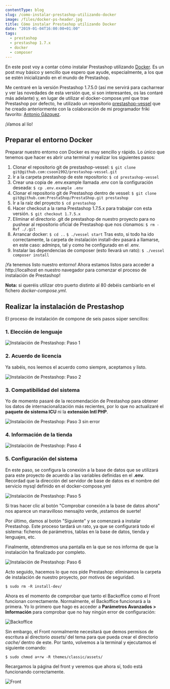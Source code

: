 ```yaml
---
contentType: blog
slug: /como-instalar-prestashop-utilizando-docker
image: /files/docker-ps-header.jpg
title: Cómo instalar Prestashop utilizando Docker
date: "2019-01-04T16:00:00+01:00"
tags:
  - prestashop
  - prestashop 1.7.x
  - docker
  - composer
---
```


En este post voy a contar cómo instalar Prestashop utilizando [Docker](https://docs.docker.com/get-started/). Es un post muy básico y sencillo que espero que ayude, especialmente, a los que se estén inicializando en el mundo de Prestashop.

Me centraré en la versión Prestashop 1.7.5.0 (así me servirá para cacharrear y ver las novedades de esta versión que, si son interesantes, os las contaré más adelante) y, en lugar de utilizar el docker-compose.yml que trae Prestashop por defecto, he utilizado un repositorio [prestashop-vessel](https://github.com/csoon1992/prestashop-vessel) que he creado anteriormente con la colaboración de mi programador friki favorito: [Antonio Gázquez](https://antoniogazquez.me/).

¡Vamos al lío!

## Preparar el entorno Docker

Preparar nuestro entorno con Docker es muy sencillo y rápido. Lo único que tenemos que hacer es abrir una terminal y realizar los siguientes pasos:

1. Clonar el repositorio git de prestashop-vessel:
   `$ git clone git@github.com:csoon1992/prestashop-vessel.git`
2. Ir a la carpeta prestashop de este repositorio:
   `$ cd prestashop-vessel`
3. Crear una copia de .env.example llamada .env con la configuración deseada:
   `$ cp .env.example .env`
4. Clonar el repositorio git de Prestashop dentro de vessel:
   `$ git clone git@github.com:PrestaShop/PrestaShop.git prestashop`
5. Ir a la raíz del proyecto
   `$ cd prestashop`
6. Hacer checkout a la rama Prestashop 1.7.5.x para trabajar con esta versión.
   `$ git checkout 1.7.5.x`
7. Eliminar el directorio .git de prestashop de nuestro proyecto para no pushear al repositorio oficial de Prestashop que nos clonamos:
   `$ rm -Rvf ./.git`
8. Arrancar docker:
   `$ cd ..`
   `$ ./vessel start`
   Tras esto, si todo ha ido correctamente, la carpeta de instalación install-dev pasará a llamarse, en este caso: adminps, tal y como he configurado en el .env.
9. Instalar las dependencias de composer (esto llevará un rato):
   `$ ./vessel composer install`

¡Ya tenemos listo nuestro entorno!
Ahora estamos listos para acceder a http://localhost en nuestro navegador para comenzar el proceso de instalación de Prestashop!

**Nota:** si queréis utilizar otro puerto distinto al 80 debéis cambiarlo en el fichero _docker-compose.yml_.

## Realizar la instalación de Prestashop

El proceso de instalación de compone de seis pasos súper sencillos:

### 1. Elección de lenguaje

![Instalación de Prestashop: Paso 1](/files/01_install.png)

### 2. Acuerdo de licencia

Ya sabéis, nos leemos el acuerdo como siempre, aceptamos y listo.

![Instalación de Prestashop: Paso 2](/files/02_install.png)

### 3. Compatibilidad del sistema

Yo de momento pasaré de la recomendación de Prestashop para obtener los datos de internacionalización más recientes, por lo que no actualizaré el **paquete de sistema ICU** ni la **extensión Intl PHP**.

![Instalación de Prestashop: Paso 3 sin error](/files/03_install_b.png)

### 4. Información de la tienda

![Instalación de Prestashop: Paso 4](/files/04_install.png)

### 5. Configuración del sistema

En este paso, se configura la conexión a la base de datos que se utilizará para este proyecto de acuerdo a las variables definidas en el **.env**.
Recordad que la dirección del servidor de base de datos es el nombre del servicio mysql definido en el docker-compose.yml

![Instalación de Prestashop: Paso 5](/files/05_install.png)

Si tras hacer clic al botón "Comprobar conexión a la base de datos ahora" nos aparece un maravilloso mensajito verde, ¡estamos de suerte!

Por último, damos al botón "Siguiente" y se comenzará a instalar Prestashop. Este proceso tardará un rato, ya que se configurará todo el sistema: ficheros de parámetros, tablas en la base de datos, tienda y lenguajes, etc.

Finalmente, obtendremos una pantalla en la que se nos informa de que la instalación ha finalizado por completo.

![Instalación de Prestashop: Paso 6](/files/06_install.png)

Acto seguido, hacemos lo que nos pide Prestashop: eliminamos la carpeta de instalación de nuestro proyecto, por motivos de seguridad.

`$ sudo rm -R install-dev/`

Ahora es el momento de comprobar que tanto el Backoffice como el Front funcionan correctamente. Normalmente, el Backoffice funcionará a la primera. Yo lo primero que hago es acceder a **Parámetros Avanzados > Información** para comprobar que no hay ningún error de configuración:

![Backoffice](/files/backoffice_info.png)

Sin embargo, el Front normalmente necesitará que demos permisos de escritura al directorio _assets/_ del tema para que pueda crear el directorio _cache/_ dentro de este.
Por tanto, volvemos a la terminal y ejecutamos el siguiente comando:

`$ sudo chmod a+rw -R themes/classic/assets/`

Recargamos la página del front y veremos que ahora sí, todo está funcionando correctamente.

![Front](/files/front.png)
